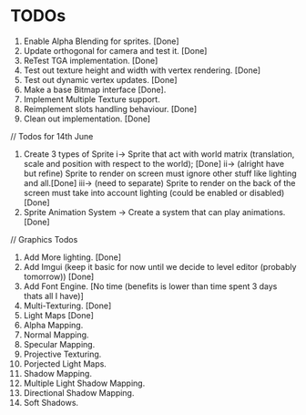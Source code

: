 ﻿# TODOs

1. Enable Alpha Blending for sprites. [Done]
2. Update orthogonal for camera and test it. [Done]
3. ReTest TGA implementation. [Done]
4. Test out texture height and width with vertex rendering. [Done]
5. Test out dynamic vertex updates. [Done]
6. Make a base Bitmap interface [Done]. 
7. Implement Multiple Texture support.
8. Reimplement slots handling behaviour. [Done]
9. Clean out implementation. [Done]

// Todos for 14th June

1. Create 3 types of Sprite
	i-> Sprite that act with world matrix (translation, scale and position with respect to the world); [Done]
    ii-> (alright have but refine) Sprite to render on screen must ignore other stuff like lighting and all.[Done]
    iii-> (need to separate) Sprite to render on the back of the screen must take into account lighting (could be enabled or disabled) [Done]
2. Sprite Animation System -> Create a system that can play animations. [Done]

// Graphics Todos

1. Add More lighting. [Done]
2. Add Imgui (keep it basic for now until we decide to level editor (probably tomorrow)) [Done]
3. Add Font Engine. [No time (benefits is lower than time spent 3 days thats all I have)]
4. Multi-Texturing. [Done]
5. Light Maps [Done]
6. Alpha Mapping.
7. Normal Mapping.
8. Specular Mapping.
9. Projective Texturing.
10. Porjected Light Maps.
11. Shadow Mapping.
12. Multiple Light Shadow Mapping.
13. Directional Shadow Mapping.
14. Soft Shadows.
